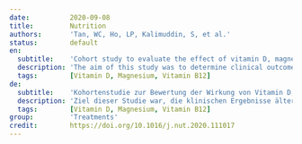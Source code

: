 ```yaml
---
date:          2020-09-08
title:         Nutrition
authors:       'Tan, WC, Ho, LP, Kalimuddin, S, et al.'
status:        default
en:
  subtitle:    'Cohort study to evaluate the effect of vitamin D, magnesium, and vitamin B12 in combination on progression to severe outcomes in older patients with coronavirus (COVID-19)'
  description: 'The aim of this study was to determine clinical outcomes of older patients with coronavirus (COVID-19) who received a combination of vitamin D, magnesium, and vitamin B12 (DMB) compared with those who did not. We hypothesized that fewer patients administered this combination would require oxygen therapy, intensive care support, or a combination of both than those who did not. This was a cohort observational study of all consecutive hospitalized patients ≥ 50 y of age with COVID-19 in a tertiary academic hospital. Before April 6, 2020, no patients received the (DMB) combination. After this date, patients were administered 1000 IU/d oral vitamin D3, 150 mg/d oral magnesium, and 500 mcg/d oral vitamin B12 upon admission if they did not require oxygen therapy. Primary outcome was deterioration leading to any form of oxygen therapy, intensive care support, or both. Between January 15 and April 15, 2020, we identified 43 consecutive patients ≥50 y of age with COVID-19. Seventeen patients received DMB before onset of primary outcome and 26 patients did not. Baseline demographic characteristics between the two groups were significantly different by age. In univariate analysis, age and hypertension had a significant influence on outcome. After adjusting for age or hypertension separately in a multivariate analysis, the intervention group retained protective significance. Fewer treated patients than controls required initiation of oxygen therapy during hospitalization (17.6 vs 61.5%, P = 0.006). DMB exposure was associated with odds ratios of 0.13 (95% confidence interval [CI], 0.03-0.59) and 0.20 (95% CI, 0.04-0.93) for oxygen therapy, intensive care support, or both on univariate and multivariate analyses, respectively. A vitamin D / magnesium / vitamin B12 combination in older COVID-19 patients was associated with a significant reduction in the proportion of patients with clinical deterioration requiring oxygen support, intensive care support, or both. This study supports further larger randomized controlled trials to ascertain the full benefit of this combination in ameliorating the severity of COVID-19.'
  tags:        [Vitamin D, Magnesium, Vitamin B12]
de:
  subtitle:    'Kohortenstudie zur Bewertung der Wirkung von Vitamin D, Magnesium und Vitamin B12 in Kombination auf das Fortschreiten schwerer Erkrankungen bei älteren Patienten mit Coronavirus (COVID-19)'
  description: 'Ziel dieser Studie war, die klinischen Ergebnisse älterer Patienten mit Coronavirus (COVID-19) zu ermitteln, die eine Vitalstoff-Kombination aus Vitamin D, Magnesium und Vitamin B12 (DMB) erhielten. Die Mitglieder der Vergleichsgruppe erhielten DMB nicht. Wir stellten die Hypothese auf, dass weniger Patienten, denen diese Kombination verabreicht wurde, eine Sauerstofftherapie, intensivmedizinische Unterstützung oder eine Kombination aus beidem benötigen würden als Patienten, die DMB nicht erhielten. Wir führten eine Kohortenbeobachtungsstudie an allen konsekutiven hospitalisierten Patienten ≥ 50 Jahre mit COVID-19 in einem akademischen Tertiärkrankenhaus durch. Vor dem 6. April 2020 erhielt kein Patient DMB. Nach diesem Datum wurden den Patienten bei der Aufnahme 1000 IE/d orales Vitamin D3, 150 mg/d orales Magnesium und 500 mcg/d orales Vitamin B12 verabreicht, sofern sie keine Sauerstofftherapie benötigten. Der primäre Endpunkt war eine Verschlechterung des Zustands, die eine Sauerstofftherapie, intensivmedizinische Unterstützung oder beides erforderte. Zwischen dem 15. Januar und dem 15. April 2020 identifizierten wir 43 konsekutive Patienten im Alter von ≥ 50 Jahren mit COVID-19. 17 Patienten erhielten vor Auftreten des primären Ergebnisses DMB, 26 Patienten nicht. Die demografischen Ausgangscharakteristika zwischen den beiden Gruppen unterschieden sich signifikant nach Alter. In der univariaten Analyse hatten  Alter und Bluthochdruck einen signifikanten Einfluss auf das Ergebnis. Nach separater Anpassung für Alter oder Bluthochdruck in einer multivariaten Analyse war die DMP-Interventionsgruppe signifikant geschützt. In der DMP-Interventionsgruppe musste während des Krankenhausaufenthalts seltener eine Sauerstofftherapie eingeleitet werden (17,6 vs. 61,5 %, P = 0,006) als in der Kontrollgruppe. Die DMB-Exposition war mit Odds Ratios von 0,13 (95 % Konfidenzintervall [KI], 0,03-0,59) und 0,20 (95 % KI, 0,04-0,93) für eine Sauerstofftherapie, intensivmedizinische Unterstützung oder beides in univariaten oder multivariaten Analysen verbunden. Eine Vitamin D/Magnesium/Vitamin B12-Kombination war bei älteren COVID-19-Patienten mit einer signifikanten Verringerung des Anteils der Patienten mit klinischer Verschlechterung verbunden, die eine Sauerstofftherapie, eine intensivmedizinische Betreuung oder beides benötigten. Diese Studie unterstützt weitere größere randomisierte kontrollierte Studien, um den vollen Nutzen dieser Kombination bei der Verbesserung des Schweregrads von COVID-19 zu ermitteln.' 
  tags:        [Vitamin D, Magnesium, Vitamin B12]
group:         'Treatments'
credit:        https://doi.org/10.1016/j.nut.2020.111017
---
```

